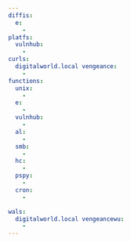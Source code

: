 ```yaml
---
diffis:
  e:
    -
platfs:
  vulnhub:
    -
curls:
  digitalworld.local vengeance:
    -
functions:
  unix:
    -
  e:
    -
  vulnhub:
    -
  al:
    -
  smb:
    -
  hc:
    -
  pspy:
    -
  cron:
    -

wals:
  digitalworld.local vengeancewu:
    -
---
```

